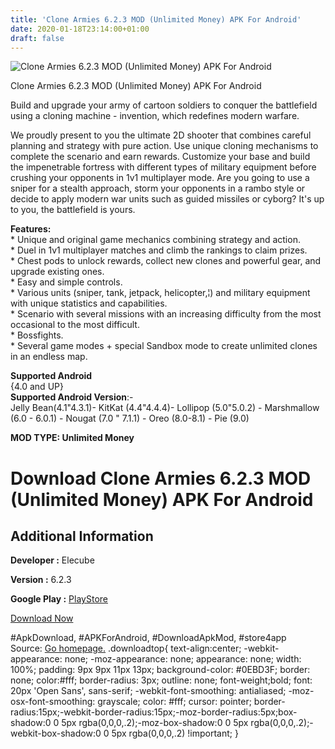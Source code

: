 ```yaml
---
title: 'Clone Armies 6.2.3 MOD (Unlimited Money) APK For Android'
date: 2020-01-18T23:14:00+01:00
draft: false
---
```


![Clone Armies 6.2.3 MOD (Unlimited Money) APK For Android](https://i0.wp.com/apkhome.net/wp-content/uploads/2020/01/Clone-Armies-6.2.3-MOD-Unlimited-Money.png "Clone Armies 6.2.3 MOD (Unlimited Money) APK For Android")

  

Clone Armies 6.2.3 MOD (Unlimited Money) APK For Android

Build and upgrade your army of cartoon soldiers to conquer the battlefield using a cloning machine - invention, which redefines modern warfare.

We proudly present to you the ultimate 2D shooter that combines careful planning and strategy with pure action. Use unique cloning mechanisms to complete the scenario and earn rewards. Customize your base and build the impenetrable fortress with different types of military equipment before crushing your opponents in 1v1 multiplayer mode. Are you going to use a sniper for a stealth approach, storm your opponents in a rambo style or decide to apply modern war units such as guided missiles or cyborg? It's up to you, the battlefield is yours.

**Features:**  
\* Unique and original game mechanics combining strategy and action.  
\* Duel in 1v1 multiplayer matches and climb the rankings to claim prizes.  
\* Chest pods to unlock rewards, collect new clones and powerful gear, and upgrade existing ones.  
\* Easy and simple controls.  
\* Various units (sniper, tank, jetpack, helicopter,¦) and military equipment with unique statistics and capabilities.  
\* Scenario with several missions with an increasing difficulty from the most occasional to the most difficult.  
\* Bossfights.  
\* Several game modes + special Sandbox mode to create unlimited clones in an endless map.

**Supported Android**  
{4.0 and UP}  
**Supported Android Version**:-  
Jelly Bean(4.1"4.3.1)- KitKat (4.4"4.4.4)- Lollipop (5.0"5.0.2) - Marshmallow (6.0 - 6.0.1) - Nougat (7.0 " 7.1.1) - Oreo (8.0-8.1) - Pie (9.0)

**MOD TYPE: Unlimited Money**

Download Clone Armies 6.2.3 MOD (Unlimited Money) APK For Android
=================================================================

Additional Information
----------------------

**Developer :** Elecube

**Version :** 6.2.3

**Google Play :** [PlayStore](https://play.google.com/store/apps/details?id=com.clonearmies.elecube)

  

[Download Now](https://store4app.co/post/clone-armies-6-2-3-mod-unlimited-money-apk-for-android_1579371670)

  
#ApkDownload, #APKForAndroid, #DownloadApkMod, #store4app  
Source: [Go homepage.](https://store4app.co/post/clone-armies-6-2-3-mod-unlimited-money-apk-for-android_1579371670) .downloadtop{ text-align:center; -webkit-appearance: none; -moz-appearance: none; appearance: none; width: 100%; padding: 9px 9px 11px 13px; background-color: #0EBD3F; border: none; color:#fff; border-radius: 3px; outline: none; font-weight;bold; font: 20px 'Open Sans', sans-serif; -webkit-font-smoothing: antialiased; -moz-osx-font-smoothing: grayscale; color: #fff; cursor: pointer; border-radius:15px;-webkit-border-radius:15px;-moz-border-radius:5px;box-shadow:0 0 5px rgba(0,0,0,.2);-moz-box-shadow:0 0 5px rgba(0,0,0,.2);-webkit-box-shadow:0 0 5px rgba(0,0,0,.2) !important; }